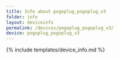 ```yaml
---
title: Info about pogoplug_pogoplug_v3
folder: info
layout: deviceinfo
permalink: /devices/pogoplug_pogoplug_v3/
device: pogoplug_pogoplug_v3
---
```

{% include templates/device_info.md %}
